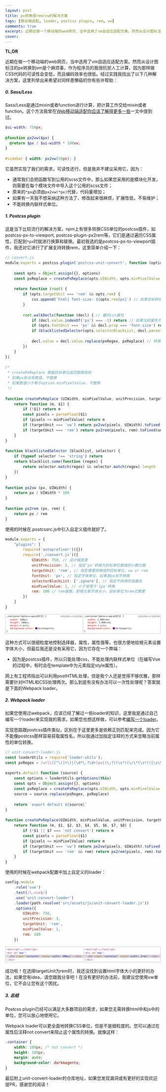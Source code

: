 ```yaml
---
layout: post
title: px转换成rem/vw的解决方案
tags: [移动端适配, loader, postcss plugin, rem, vw]
comments: true
excerpt: 近期在做一个移动端的web网页，当中选用了vm自适应适配方案。然而从设计图标注的px转换到vm是个麻烦事，作为程序员的我很抗拒人工计算，因为那样做CSS代码的可读性会变低，而且编码效率也很低。
cover: 
---
```



**TL;DR**

近期在做一个移动端的web网页，当中选用了vm自适应适配方案。然而从设计图标注的px转换到vm是个麻烦事，作为程序员的我很抗拒人工计算，因为那样做CSS代码的可读性会变低，而且编码效率也很低。经过实践我找出了以下几种解决方案，这里列举出来希望对同样患懒癌的你有些许帮助：

##### 0. Sass/Less

Sass/Less是通过mixin或者function进行计算，把计算工作交给mixin或者function。这个方法我曾在[Web移动端适配你应该了解得更多一些](https://cassieran.github.io/you-should-know-more-if-you-being-a-webapp-developer/)一文中提到过。

```scss
$ui-width: 750px;

@function px2vw($px) {
  @return $px / $ui-width * 100vw;
}

#sidebar { width: px2vw(50px); }
```

它虽然实现了我们的需求，可读性还行，但是我并不建议采用它，因为：

- 通常我们会把函数写到公用的scss文件中，那么如果您采用的是模块化开发，则需要在每个模块文件中导入这个公用的scss文件；
- 原来的`*px`必须由`px2vw(*px)`代替，代码量增加；
- 如果有一天我不想采纳这种方法了，修改起来很麻烦，扩展性低，不易维护；
- 不能转换内联样式单位。

##### 1. Postcss plugin

这是当下比较流行的解决方案，npm上有很多转换CSS单位的postcss插件，如postcss-px-to-viewport, postcss-plugin-px2rem等。它们是通过遍历CSS属性，匹配到`*px`时就进行换算和替换。最初我选的是postcss-px-to-viewport插件，我还对它进行了扩展支持转换rem，这里简单介绍一下：

```javascript
// convert.js
module.exports = postcss.plugin('postcss-unit-convert', function (options) {

    const opts = Object.assign({}, options)
    const pxReplace = createPxReplace(opts.UIWidth, opts.minPixelValue, opts.unitPrecision, opts.targetUnit, opts.rem)

    return function (root) {
        if (opts.targetUnit === 'rem' && opts.rem) {
            css.append(`html{ font-size: ${opts.rem}px}`) // 如果目标转换单位是rem，则设置html跟节点的字体大小为options.rem
        }

        root.walkDecls(function (decl) { // 遍历css属性
            if (decl.value.indexOf('px') === -1) return // 如果当前属性不包含px，直接跳过
            if (opts.fontUnit === 'px' && decl.prop === 'font-size') return // 如果options.fontUnit为px则font-size属性直接跳过，这是为了不转换font-size的单位
            if (blacklistedSelector(opts.selectorBlackList, decl.parent.selector)) return // 如果当前容器包含黑名单的容器名称，则直接跳过

            decl.value = decl.value.replace(pxRegex, pxReplace) // 转换及替换 关键！
        })
    }
})

/*
 * createPxReplace 根据目标单位返回替换规则
 * 如果px前没有数值，不替换
 * 如果数值小于等于option.minPixelValue，不替换
 */

function createPxReplace (UIWidth, minPixelValue, unitPrecision, targetUnit, rem) {
    return function (m, $1) {
        if (!$1) return m
        const pixels = parseFloat($1)
        if (pixels <= minPixelValue) return m
        if (targetUnit === 'vw') return px2vw(pixels, UIWidth).toFixed(unitPrecision) + targetUnit
        if (targetUnit === 'rem') return px2rem(pixels, rem).toFixed(unitPrecision) + targetUnit
    }
}

function blacklistedSelector (blacklist, selector) {
    if (typeof selector !== 'string') return
    return blacklist.some(function (regex) {
        return selector.match(regex) && selector.match(regex).length
    })
}

function px2vw (px, UIWidth) {
    return px / UIWidth * 100
}

function px2rem (px, rem) {
    return px / rem
}
```

使用的时候在.postcssrc.js中引入自定义插件就好了。

```javascript
module.exports = {
    "plugins": [
        require('autoprefixer')({})
        require('./convert.js')({
            UIWidth: 750, // 设计稿宽度
            unitPrecision: 3, // 指定'px'转换为目标单位数值的小数位数
            targetUnit: 'rem', // 指定需要转换成的目标单位，vw or rem
            fontUnit: 'px', // 指定字体单位，如果是px则不转换
            selectorBlackList: ['.ignore'], // 指定不转换的容器名
            minPixelValue: 1, // 小于或等于'1px'转换
            rem: 100 // rem基数，即根元素字体大小，目标单位为rem式需要
        })
    ]
}
```

![convert_postcss](/images/convert_postcss.png)

这种方式可以很细粒度地控制选择器，属性，属性值等，也很方便地给根元素设置字体大小，但最后我还是没有采用它，因为它存在一个弊端：

- 因为是postcss插件，所以只能处理css，不能处理内联样式单位（在编写Vue的过程中，有时会在template中为元素指定style属性）。

网上有工程师指出可以利用postHTML处理，但是我个人还是觉得不够优雅，那样需要针对HTML和CSS处理两次。那么到底有没有办法可以一次性处理呢？答案就是下面的Webpack loader。

##### 2. Webpack loader

如果您使用过webpack，应该已经了解过一些loader的知识，这里我是通过自己编写一个loader来实现我的需求，如果您也想这样做，可以参考[编写一个loader](https://webpack.docschina.org/contribute/writing-a-loader/)。

实现思路跟postcss插件类似，区别在于这里更多是依赖正则匹配来完成。因为它不能像postcss那样容易获取属性名，所以我通过加指定注释的方式来忽略当前属性的单位转换。

```js
// unit-convert-loader.js
const loaderUtils = require('loader-utils');
const pxRegex = /url\([^\)]+\)|(\d*\.?\d+)px((\;?)(\s*)(\/\*(\s*)([\s\S]*)(\s*)\*\/))?/ig

exports.default function (source) {
    const options = loaderUtils.getOptions(this)
    const opts = Object.assign({}, options)
    const pxReplace = createPxReplace(opts.UIWidth, opts.minPixelValue, opts.unitPrecision, opts.targetUnit, opts.rem)
    source = source.replace(pxRegex, pxReplace)

    return `export default ${source}`
}

function createPxReplace(UIWidth, minPixelValue, unitPrecision, targetUnit, rem) {
    return function (m, $1, $2, $3, $4, $5, $6, $7, $8) {
        if (!$1 || $7 === 'not convert') return m
        const pixels = parseFloat($1)
        if (pixels <= minPixelValue) return m
        if (targetUnit === 'vw') return px2vw(pixels, UIWidth).toFixed(unitPrecision) + targetUnit
        if (targetUnit === 'rem' && rem) return px2rem(pixels, rem).toFixed(unitPrecision) + targetUnit
    }
}
```

使用的时候在webpack配置中加上自定义的loader：

```javascript
config.module
    .rule('vue')
    .test(/\.vue$/)
    .use('unit-convert-loader')
    .loader(path.resolve('src/assets/js/unit-convert-loader.js'))
    .options({
        UIWidth: 750,
        unitPrecision: 3,
        targetUnit: 'rem',
        minPixelValue: 1,
        rem: 100
    })
```

![convert_loader](/images/convert_loader.png)

成功啦！在选择targetUnit为rem时，我还没找到设置html字体大小的更好的办法，如果您有idea，请您跟我分享吧！在没有更好的办法前，我建议您使用vw单位，它不会让您有这个困扰。

##### 3. 总结

Postcss plugin已经可以满足大多数项目的需求，如果您无需转换html中和js中的单位，您可以放心地使用它。

Webpack loader可以更全面地转换CSS单位，但是不是细粒度的。您可以通过在属性后注释not convert来阻止这个属性的转换。就像这样：

```css
.container {
    width: 100px; /* not convert */
    height: 100px;
    margin: auto;
    background-color: darkmagenta;
}
```

最后附上unit-convert-loader的仓库地址，如果您发现漏洞或有更好的实现欢迎提PR，感谢您的阅读！
